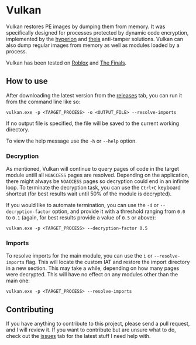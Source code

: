 # Vulkan

Vulkan restores PE images by dumping them from memory. It was specifically designed for processes protected by dynamic code encryption, implemented by the [hyperion](https://roblox.fandom.com/wiki/Hyperion) and [theia](https://reversingthread.info/index.php/2024/01/10/the-finals-defeating-theia-packer/) anti-tamper solutions. Vulkan can also dump regular images from memory as well as modules loaded by a process.

Vulkan has been tested on [Roblox](https://roblox.com) and [The Finals](https://www.reachthefinals.com/).

## How to use

After downloading the latest version from the [releases](https://github.com/atrexus/vulkan/releases) tab, you can run it from the command line like so:

```
vulkan.exe -p <TARGET_PROCESS> -o <OUTPUT_FILE> --resolve-imports
```

If no output file is specified, the file will be saved to the current working directory.

To view the help message use the `-h` or `--help` option.

### Decryption

As mentioned, Vulkan will continue to query pages of code in the target module untill all `NOACCESS` pages are resolved. Depending on the application, there might always be `NOACCESS` pages so decryption could end in an infinite loop. To terminate the decryption task, you can use the `Ctrl+C` keyboard shortcut (for best results wait until 50% of the module is decrypted).

If you would like to automate termination, you can use the `-d` or `--decryption-factor` option, and provide it with a threshold ranging from `0.0` to `0.1` (again, for best results provide a value of `0.5` or above):
```
vulkan.exe -p <TARGET_PROCESS> --decryption-factor 0.5
```

### Imports

To resolve imports for the main module, you can use the `i` or `--resolve-imports` flag. This will locate the custom IAT and restore the import directory in a new section. This may take a while, depending on how many pages were decrypted. This will have no effect on any modules other than the main one:
```
vulkan.exe -p <TARGET_PROCESS> --resolve-imports
```

## Contributing

If you have anything to contribute to this project, please send a pull request, and I will review it. If you want to contribute but are unsure what to do, check out the [issues](https://github.com/atrexus/vulkan/issues) tab for the latest stuff I need help with.
